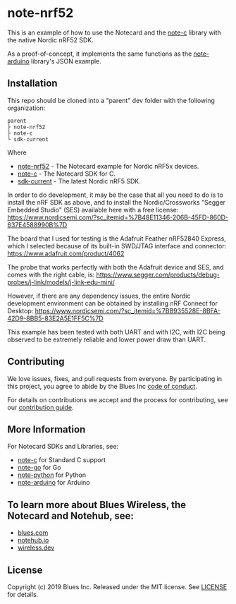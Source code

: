 # note-nrf52

This is an example of how to use the Notecard and the [note-c][note-c] library
with the native Nordic nRF52 SDK.

As a proof-of-concept, it implements the same functions as the
[note-arduino][note-arduino] library's JSON example.

## Installation

This repo should be cloned into a "parent" dev folder with the following
organization:

```
parent  
├ note-nrf52  
├ note-c  
└ sdk-current  
```

Where
- [note-nrf52][note-nrf52] - The Notecard example for Nordic nRF5x devices.
- [note-c][note-c] - The Notecard SDK for C.
- [sdk-current][sdk-current] - The latest Nordic nRF5 SDK.

In order to do development, it may be the case that all you need to do is to install the nRF SDK as above,
and to install the Nordic/Crossworks "Segger Embedded Studio" (SES) available here with a free license:
https://www.nordicsemi.com/?sc_itemid=%7B48E11346-206B-45FD-860D-637E4588990B%7D

The board that I used for testing is the Adafruit Feather nRF52840 Express, which I selected because
of its built-in SWD/JTAG interface and connector:
https://www.adafruit.com/product/4062

The probe that works perfectly with both the Adafruit device and SES, and comes with the right cable, is:
https://www.segger.com/products/debug-probes/j-link/models/j-link-edu-mini/

However, if there are any dependency issues, the entire Nordic development environment can be
obtained by installing nRF Connect for Desktop:
https://www.nordicsemi.com/?sc_itemid=%7BB935528E-8BFA-42D9-8BB5-83E2A5E1FF5C%7D

This example has been tested with both UART and with I2C, with I2C being observed to be extremely reliable
and lower power draw than UART.

## Contributing

We love issues, fixes, and pull requests from everyone. By participating in this
project, you agree to abide by the Blues Inc [code of conduct].

For details on contributions we accept and the process for contributing, see our
[contribution guide](CONTRIBUTING.md).

## More Information

For Notecard SDKs and Libraries, see:

* [note-c][note-c] for Standard C support
* [note-go][note-go] for Go
* [note-python][note-python] for Python
* [note-arduino][note-arduino] for Arduino

## To learn more about Blues Wireless, the Notecard and Notehub, see:

* [blues.com](https://blues.io)
* [notehub.io][Notehub]
* [wireless.dev](https://wireless.dev)

## License

Copyright (c) 2019 Blues Inc. Released under the MIT license. See
[LICENSE](LICENSE) for details.

[blues]: https://blues.com
[notehub]: https://notehub.io
[note-go]: https://github.com/blues/note-go
[note-python]: https://github.com/blues/note-python
[archive]: https://github.com/blues/note-arduino/archive/master.zip
[code of conduct]: https://blues.github.io/opensource/code-of-conduct
[Notehub]: https://notehub.io

[note-nrf52]: https://github.com/blues/note-nrf52
[note-c]: https://github.com/blues/note-c
[note-arduino]: https://github.com/blues/note-arduino
[sdk-current]: https://www.nordicsemi.com/Software-and-Tools/Software/nRF5-SDK

